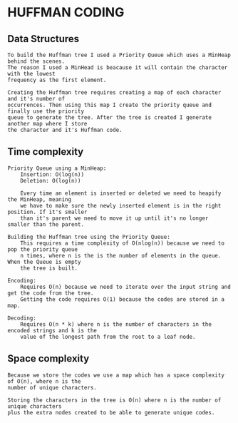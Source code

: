 # HUFFMAN CODING

## Data Structures
    To build the Huffman tree I used a Priority Queue which uses a MinHeap behind the scenes.
    The reason I used a MinHead is beacause it will contain the character with the lowest
    frequency as the first element.
    
    Creating the Huffman tree requires creating a map of each character and it's number of
    occurrences. Then using this map I create the priority queue and finally use the priority 
    queue to generate the tree. After the tree is created I generate another map where I store
    the character and it's Huffman code.
    
## Time complexity
    Priority Queue using a MinHeap:
        Insertion: O(log(n))
        Deletion: O(log(n))
        
        Every time an element is inserted or deleted we need to heapify the MinHeap, meaning
        we have to make sure the newly inserted element is in the right position. If it's smaller
        than it's parent we need to move it up until it's no longer smaller than the parent.
        
    Building the Huffman tree using the Priority Queue:
        This requires a time complexity of O(nlog(n)) because we need to pop the priority queue
        n times, where n is the is the number of elements in the queue. When the Queue is empty
        the tree is built.
        
    Encoding:
        Requires O(n) because we need to iterate over the input string and get the code from the tree.
        Getting the code requires O(1) because the codes are stored in a map.
        
    Decoding:
        Requires O(n * k) where n is the number of characters in the encoded strings and k is the
        value of the longest path from the root to a leaf node.
 

## Space complexity
    Because we store the codes we use a map which has a space complexity of O(n), where n is the 
    number of unique characters.
    
    Storing the characters in the tree is O(n) where n is the number of unique characters
    plus the extra nodes created to be able to generate unique codes.
    
    

